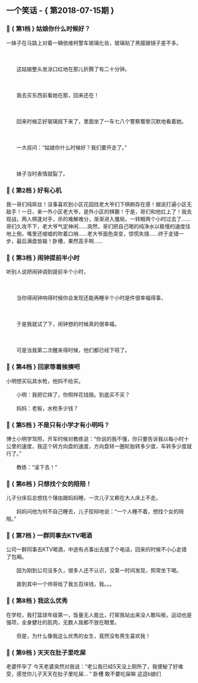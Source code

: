 ## 一个笑话 - { 第2018-07-15期 }
</hr>

### :jack_o_lantern: { 第1档 } 姑娘你什么时候好？
一妹子在马路上对着一辆依维柯警车玻璃化妆，玻璃贴了黑膜跟镜子差不多。<br/><br/><br/><br/>　　这姑娘整头发涂口红地在那儿折腾了有二十分钟。<br/><br/><br/><br/>　　我去买东西前看她在那，回来还在！<br/><br/><br/><br/>　　回来时候正好玻璃摇下来了，里面坐了一车七八个警察蜀黎沉默地看着她。<br/><br/><br/><br/>　　一大叔问：“姑娘你什么时候好？我们要开走了。”<br/><br/><br/><br/>　　妹子当时表情就裂了。


### :jack_o_lantern: { 第2档 } 好有心机
我一哥们纯屌丝！没事喜欢到小区花园找老大爷们下棋刷存在感！据说打遍小区无敌手！一日，来一外小区老大爷，是外小区的棋霸！于是，哥们和他扛上了！我去观战，两人棋逢对手，杀的难解难分，渐渐进入僵局，一转眼两个小时过去了……哥们久攻不下，老大爷气定神闲……突然，哥们把自己喝的纯净水以极慢的速度往地上倒，嘴里还嘘嘘的吹着口哨……老大爷面色突变，惊慌失措……终于走错一步，最后满盘皆输！卧槽，果然高手啊……


### :jack_o_lantern: { 第3档 } 闹钟提前半小时
听别人说把闹钟调到提前半个小时，<br/><br/><br/><br/>　　当你得闹钟响得时候你会发现还能再睡半个小时是件很幸福得事，<br/><br/><br/><br/>　　于是我就试了下，闹钟想的时候真的很幸福，<br/><br/><br/><br/>　　可是当我第二次醒来得时候，他们都已经下班了。


### :jack_o_lantern: { 第4档 } 回家等着挨揍吧
小明想买玩具水枪，他妈不给买。<br/><br/>　　小明：我把它摔了，你照样花钱赔。到底买不买？<br/><br/>　　妈妈：老板，水枪多少钱？


### :jack_o_lantern: { 第5档 } 不是只有小学才有小明吗？
博士小明学驾照，开车时候对教练说：“你说的我不懂，你只要告诉我以每小时十公里的速度，我这个转方向盘的速度，方向盘转一圈轮胎转多少度，车转多少度就行了。”<br/><br/>　　教练：“滚下去！”


### :jack_o_lantern: { 第6档 } 只想找个女的陪陪！
儿子分床后总想找个理由跟妈妈睡，一次儿子又赖在大人床上不走。<br/><br/>　　妈妈问他为何不自己睡去，儿子狡辩地说：“一个人睡不着，想找个女的陪陪。”


### :jack_o_lantern: { 第7档 } 一群同事去KTV喝酒
公司一群同事去KTV喝酒，中途有点事出去接了个电话，回来的时候不小心走错了包厢。<br/><br/>　　因为刚到公司没多久，很多人还不认识，没第一时间发现，照常坐下喝。<br/><br/>　　直到其中一个帅哥给了我五百块钱，我。。。


### :jack_o_lantern: { 第8档 } 我这么优秀
在学校，我打篮球年级第一，饭量无人能比，打架我站出来没人敢叫板，运动也是强项，全身健壮的肌肉，无数人我都不放在眼里。<br/><br/>　　但是，为什么像我这么优秀的女生，竟然没有男生喜欢我！


### :jack_o_lantern: { 第9档 } 天天在肚子里吃屎
老婆怀孕了 今天老婆突然对我说：“老公我已经5天没上厕所了，我便秘了好难受，感觉你儿子天天在肚子里吃屎… ” 卧槽 敢不要吃屎嘛 这逗b娘们

